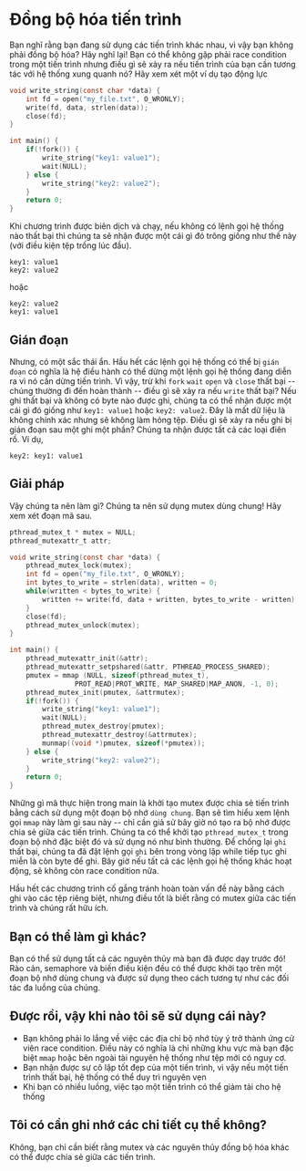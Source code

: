 # Đồng bộ hóa tiến trình

Bạn nghĩ rằng bạn đang sử dụng các tiến trình khác nhau, vì vậy bạn không phải đồng bộ hóa? Hãy nghĩ lại! Bạn có thể không gặp phải race condition trong một tiến trình nhưng điều gì sẽ xảy ra nếu tiến trình của bạn cần tương tác với hệ thống xung quanh nó? Hãy xem xét một ví dụ tạo động lực

```C
void write_string(const char *data) {
    int fd = open("my_file.txt", O_WRONLY);
    write(fd, data, strlen(data));
    close(fd);
}

int main() {
    if(!fork()) {
        write_string("key1: value1");
        wait(NULL);
    } else {
        write_string("key2: value2");
    }
    return 0;
}
```

Khi chương trình được biên dịch và chạy, nếu không có lệnh gọi hệ thống nào thất bại thì chúng ta sẽ nhận được một cái gì đó trông giống như thế này (với điều kiện tệp trống lúc đầu).
```
key1: value1
key2: value2
```

hoặc

```
key2: value2
key1: value1
```

## Gián đoạn

Nhưng, có một sắc thái ẩn. Hầu hết các lệnh gọi hệ thống có thể bị `gián đoạn` có nghĩa là hệ điều hành có thể dừng một lệnh gọi hệ thống đang diễn ra vì nó cần dừng tiến trình. Vì vậy, trừ khi `fork` `wait` `open` và `close` thất bại -- chúng thường đi đến hoàn thành -- điều gì sẽ xảy ra nếu `write` thất bại? Nếu ghi thất bại và không có byte nào được ghi, chúng ta có thể nhận được một cái gì đó giống như `key1: value1` hoặc `key2: value2`. Đây là mất dữ liệu là không chính xác nhưng sẽ không làm hỏng tệp. Điều gì sẽ xảy ra nếu ghi bị gián đoạn sau một ghi một phần? Chúng ta nhận được tất cả các loại điên rồ. Ví dụ,

```
key2: key1: value1
```

## Giải pháp

Vậy chúng ta nên làm gì? Chúng ta nên sử dụng mutex dùng chung! Hãy xem xét đoạn mã sau.
```C
pthread_mutex_t * mutex = NULL;
pthread_mutexattr_t attr;

void write_string(const char *data) {
    pthread_mutex_lock(mutex);
    int fd = open("my_file.txt", O_WRONLY);
    int bytes_to_write = strlen(data), written = 0;
    while(written < bytes_to_write) {
        written += write(fd, data + written, bytes_to_write - written);
    }
    close(fd);
    pthread_mutex_unlock(mutex);
}

int main() {
    pthread_mutexattr_init(&attr);
    pthread_mutexattr_setpshared(&attr, PTHREAD_PROCESS_SHARED);
    pmutex = mmap (NULL, sizeof(pthread_mutex_t), 
                PROT_READ|PROT_WRITE, MAP_SHARED|MAP_ANON, -1, 0);
    pthread_mutex_init(pmutex, &attrmutex);
    if(!fork()) {
        write_string("key1: value1");
        wait(NULL);
        pthread_mutex_destroy(pmutex);
        pthread_mutexattr_destroy(&attrmutex); 
        munmap((void *)pmutex, sizeof(*pmutex));
    } else {
        write_string("key2: value2");
    }
    return 0;
}
```

Những gì mã thực hiện trong main là khởi tạo mutex được chia sẻ tiến trình bằng cách sử dụng một đoạn bộ nhớ `dùng chung`. Bạn sẽ tìm hiểu xem lệnh gọi `mmap` này làm gì sau này -- chỉ cần giả sử bây giờ nó tạo ra bộ nhớ được chia sẻ giữa các tiến trình. Chúng ta có thể khởi tạo `pthread_mutex_t` trong đoạn bộ nhớ đặc biệt đó và sử dụng nó như bình thường. Để chống lại `ghi` thất bại, chúng ta đã đặt lệnh gọi `ghi` bên trong vòng lặp while tiếp tục ghi miễn là còn byte để ghi. Bây giờ nếu tất cả các lệnh gọi hệ thống khác hoạt động, sẽ không còn race condition nữa.

Hầu hết các chương trình cố gắng tránh hoàn toàn vấn đề này bằng cách ghi vào các tệp riêng biệt, nhưng điều tốt là biết rằng có mutex giữa các tiến trình và chúng rất hữu ích.

## Bạn có thể làm gì khác?

Bạn có thể sử dụng tất cả các nguyên thủy mà bạn đã được dạy trước đó! Rào cản, semaphore và biến điều kiện đều có thể được khởi tạo trên một đoạn bộ nhớ dùng chung và được sử dụng theo cách tương tự như các đối tác đa luồng của chúng.

## Được rồi, vậy khi nào tôi sẽ sử dụng cái này?

* Bạn không phải lo lắng về việc các địa chỉ bộ nhớ tùy ý trở thành ứng cử viên race condition. Điều này có nghĩa là chỉ những khu vực mà bạn đặc biệt `mmap` hoặc bên ngoài tài nguyên hệ thống như tệp mới có nguy cơ.
* Bạn nhận được sự cô lập tốt đẹp của một tiến trình, vì vậy nếu một tiến trình thất bại, hệ thống có thể duy trì nguyên vẹn
* Khi bạn có nhiều luồng, việc tạo một tiến trình có thể giảm tải cho hệ thống

## Tôi có cần ghi nhớ các chi tiết cụ thể không?

Không, bạn chỉ cần biết rằng mutex và các nguyên thủy đồng bộ hóa khác có thể được chia sẻ giữa các tiến trình.

